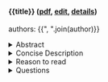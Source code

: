 #### {{title}} ([pdf]({{pdf_path}}), [edit]({{edit_path}}), [details]({{presentation_path}}))
authors: {{", ".join(author)}}
<details>
<summary>Abstract</summary>
{{abstract}}
</details>
<details>
<summary>Concise Description</summary>
{{concise_description}}
</details>
<details>
<summary>Reason to read</summary>
{{"- " + "\n- ".join(reasons_to_read)}}
</details>
<details>
<summary>Questions</summary>
{{"- " + "\n- ".join(questions)}}
</details>
